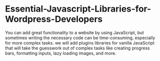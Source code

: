 # Essential-Javascript-Libraries-for-Wordpress-Developers
You can add great functionality to a website by using JavaScript, but sometimes writing the necessary code can be time-consuming, especially for more complex tasks.  we will add plugins libraries for vanilla JavaScript that will take the guesswork out of complex tasks like creating progress bars, formatting inputs, lazy loading images, and more.
